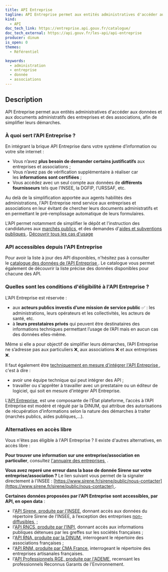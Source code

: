```yaml
---
title: API Entreprise
tagline: API Entreprise permet aux entités administratives d'accéder aux données et aux documents administratifs des entreprises et des associations, afin de simplifier leurs démarches.
kind:
  - API
doc_tech_link: https://entreprise.api.gouv.fr/catalogue/
doc_tech_external: https://api.gouv.fr/les-api/api-entreprise
producer: dinum
is_open: 0
themes:
  - Référentiel

keywords:
  - administration
  - entreprise
  - donnée
  - associations
---
```


## Description

API Entreprise permet aux entités administratives d'accéder aux données et aux documents administratifs des entreprises et des associations, afin de simplifier leurs démarches.

### À quoi sert l’API Entreprise ?

En intégrant la brique API Entreprise dans votre système d’information ou votre site internet :

- Vous n’avez **plus besoin de demander certains justificatifs** aux entreprises et associations ;
- Vous n’avez pas de vérification supplémentaire à réaliser car les **informations sont certifiées** ;
- Vous accédez avec un seul compte aux données de **différents fournisseurs** tels que l’INSEE, la DGFIP, l’URSSAF, etc.

Au delà de la simplification apportée aux agents habilités des administrations, l'API Entreprise rend service aux entreprises et associations en leur évitant de chercher leurs documents administratifs et en permettant le pré-remplissage automatique de leurs formulaires.

L’API permet notamment de simplifier le dépôt et l'instruction des candidatures aux [marchés publics ](https://entreprise.api.gouv.fr/cas_usage/marches_publics/) et des demandes d'[aides et subventions publiques ](https://entreprise.api.gouv.fr/cas_usage/aides_publiques/). [Découvrir tous les cas d'usage](https://entreprise.api.gouv.fr/cas_usage/)

### API accessibles depuis l'API Entreprise

Pour avoir la liste à jour des API disponibles, n'hésitez pas à consulter le [catalogue des données de l’API Entreprise ](https://entreprise.api.gouv.fr/catalogue/). Le catalogue vous permet également de découvrir la liste précise des données disponibles pour chacune des API.

### Quelles sont les conditions d'éligibilité à l'API Entreprise ?

L’API Entreprise est réservée :

- aux **acteurs publics investis d’une mission de service public** ✅ : les administrations, leurs opérateurs et les collectivités, les acteurs de santé, etc.
- à **leurs prestataires privés** qui peuvent être destinataires des informations techniques permettant l’usage de l’API mais en aucun cas des données elles-même.

Même si elle a pour objectif de simplifier leurs démarches, l’API Entreprise ne s’adresse pas aux particuliers ❌, aux associations ❌ et aux entreprises ❌.

Il faut également être [techniquement en mesure d'intégrer l'API Entreprise ](https://entreprise.api.gouv.fr/doc/#fondamentaux), c'est à dire :

- avoir une équipe technique qui peut intégrer des API ;
- travailler ou s'apprêter à travailler avec un prestataire ou un éditeur de logiciel, qui soit en mesure d’intégrer API Entreprise.

L’[API Entreprise ](https://entreprise.api.gouv.fr/) est une composante de l’État plateforme, l’accès à l’API Entreprise est modéré et régulé par la DINUM, qui attribue des autorisations de récupération d’informations selon la nature des démarches à traiter (marchés publics, aides publiques,…).

### Alternatives en accès libre

Vous n'êtes pas éligible à l'API Entreprise ? Il existe d'autres alternatives, en accès libre :

**Pour trouver une information sur une entreprise/association en particulier**, consultez [l'annuaire des entreprises ](https://annuaire-entreprises.data.gouv.fr/) .

**Vous avez reperé une erreur dans la base de donnée Sirene sur votre entreprise/association ?** Le lien suivant vous permet de la signaler directement à l'INSEE : [https://www.sirene.fr/sirene/public/nous-contacter](https://www.sirene.fr/sirene/public/nous-contacter) .

**Certaines données proposées par l'API Entreprise sont accessibles, par API, en open data** :

- l'[API Sirene, produite par l'INSEE](https://api.gouv.fr/les-api/sirene_v3), donnant accès aux données du répertoire Sirene de l’INSEE, à l’exception des entreprises [non-diffusibles ](https://www.insee.fr/fr/information/4127417) ;
- l'[API RNCS, produite par l'INPI](https://api.gouv.fr/les-api/api-rncs), donnant accès aux informations publiques détenues par les greffes sur les sociétés françaises ;
- l'[API RNA, produite par la DINUM](https://api.gouv.fr/les-api/api_rna), interrogeant le répertoire des associations françaises ;
- l'[API RNM, produite par CMA France](https://api.gouv.fr/les-api/api_rnm), interrogeant le répertoire des entreprises artisanales françaises.
- l'[API Professionnels RGE, produite par l'ADEME](https://api.gouv.fr/les-api/api_professionnels_rge), recensant les professionnels Reconnus Garants de l'Environnement.
